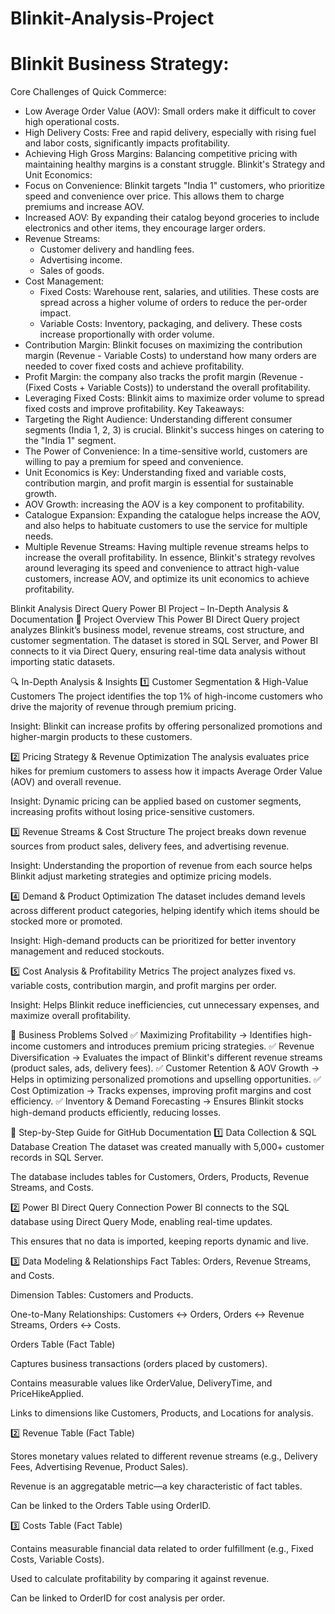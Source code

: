 # Blinkit-Analysis-Project

# Blinkit Business Strategy:
Core Challenges of Quick Commerce:
 * Low Average Order Value (AOV): Small orders make it difficult to cover high operational costs.
 * High Delivery Costs: Free and rapid delivery, especially with rising fuel and labor costs, significantly impacts profitability.
 * Achieving High Gross Margins: Balancing competitive pricing with maintaining healthy margins is a constant struggle.
Blinkit's Strategy and Unit Economics:
 * Focus on Convenience: Blinkit targets "India 1" customers, who prioritize speed and convenience over price. This allows them to charge premiums and increase AOV.
 * Increased AOV: By expanding their catalog beyond groceries to include electronics and other items, they encourage larger orders.
 * Revenue Streams:
   * Customer delivery and handling fees.
   * Advertising income.
   * Sales of goods.
 * Cost Management:
   * Fixed Costs: Warehouse rent, salaries, and utilities. These costs are spread across a higher volume of orders to reduce the per-order impact.
   * Variable Costs: Inventory, packaging, and delivery. These costs increase proportionally with order volume.
 * Contribution Margin: Blinkit focuses on maximizing the contribution margin (Revenue - Variable Costs) to understand how many orders are needed to cover fixed costs and achieve profitability.
 * Profit Margin: the company also tracks the profit margin (Revenue - (Fixed Costs + Variable Costs)) to understand the overall profitability.
 * Leveraging Fixed Costs: Blinkit aims to maximize order volume to spread fixed costs and improve profitability.
Key Takeaways:
 * Targeting the Right Audience: Understanding different consumer segments (India 1, 2, 3) is crucial. Blinkit's success hinges on catering to the "India 1" segment.
 * The Power of Convenience: In a time-sensitive world, customers are willing to pay a premium for speed and convenience.
 * Unit Economics is Key: Understanding fixed and variable costs, contribution margin, and profit margin is essential for sustainable growth.
 * AOV Growth: increasing the AOV is a key component to profitability.
 * Catalogue Expansion: Expanding the catalogue helps increase the AOV, and also helps to habituate customers to use the service for multiple needs.
 * Multiple Revenue Streams: Having multiple revenue streams helps to increase the overall profitability.
In essence, Blinkit's strategy revolves around leveraging its speed and convenience to attract high-value customers, increase AOV, and optimize its unit economics to achieve profitability.


Blinkit Analysis Direct Query Power BI Project – In-Depth Analysis & Documentation
📌 Project Overview
This Power BI Direct Query project analyzes Blinkit’s business model, revenue streams, cost structure, and customer segmentation. The dataset is stored in SQL Server, and Power BI connects to it via Direct Query, ensuring real-time data analysis without importing static datasets.

🔍 In-Depth Analysis & Insights
1️⃣ Customer Segmentation & High-Value Customers
The project identifies the top 1% of high-income customers who drive the majority of revenue through premium pricing.

Insight: Blinkit can increase profits by offering personalized promotions and higher-margin products to these customers.

2️⃣ Pricing Strategy & Revenue Optimization
The analysis evaluates price hikes for premium customers to assess how it impacts Average Order Value (AOV) and overall revenue.

Insight: Dynamic pricing can be applied based on customer segments, increasing profits without losing price-sensitive customers.

3️⃣ Revenue Streams & Cost Structure
The project breaks down revenue sources from product sales, delivery fees, and advertising revenue.

Insight: Understanding the proportion of revenue from each source helps Blinkit adjust marketing strategies and optimize pricing models.

4️⃣ Demand & Product Optimization
The dataset includes demand levels across different product categories, helping identify which items should be stocked more or promoted.

Insight: High-demand products can be prioritized for better inventory management and reduced stockouts.

5️⃣ Cost Analysis & Profitability Metrics
The project analyzes fixed vs. variable costs, contribution margin, and profit margins per order.

Insight: Helps Blinkit reduce inefficiencies, cut unnecessary expenses, and maximize overall profitability.

📌 Business Problems Solved
✅ Maximizing Profitability → Identifies high-income customers and introduces premium pricing strategies.
✅ Revenue Diversification → Evaluates the impact of Blinkit's different revenue streams (product sales, ads, delivery fees).
✅ Customer Retention & AOV Growth → Helps in optimizing personalized promotions and upselling opportunities.
✅ Cost Optimization → Tracks expenses, improving profit margins and cost efficiency.
✅ Inventory & Demand Forecasting → Ensures Blinkit stocks high-demand products efficiently, reducing losses.

📌 Step-by-Step Guide for GitHub Documentation
1️⃣ Data Collection & SQL Database Creation
The dataset was created manually with 5,000+ customer records in SQL Server.

The database includes tables for Customers, Orders, Products, Revenue Streams, and Costs.

2️⃣ Power BI Direct Query Connection
Power BI connects to the SQL database using Direct Query Mode, enabling real-time updates.

This ensures that no data is imported, keeping reports dynamic and live.

3️⃣ Data Modeling & Relationships
Fact Tables: Orders, Revenue Streams, and Costs.

Dimension Tables: Customers and Products.

One-to-Many Relationships: Customers ↔ Orders, Orders ↔ Revenue Streams, Orders ↔ Costs.



Orders Table (Fact Table)

Captures business transactions (orders placed by customers).

Contains measurable values like OrderValue, DeliveryTime, and PriceHikeApplied.

Links to dimensions like Customers, Products, and Locations for analysis.

2️⃣ Revenue Table (Fact Table)

Stores monetary values related to different revenue streams (e.g., Delivery Fees, Advertising Revenue, Product Sales).

Revenue is an aggregatable metric—a key characteristic of fact tables.

Can be linked to the Orders Table using OrderID.

3️⃣ Costs Table (Fact Table)

Contains measurable financial data related to order fulfillment (e.g., Fixed Costs, Variable Costs).

Used to calculate profitability by comparing it against revenue.

Can be linked to OrderID for cost analysis per order.








